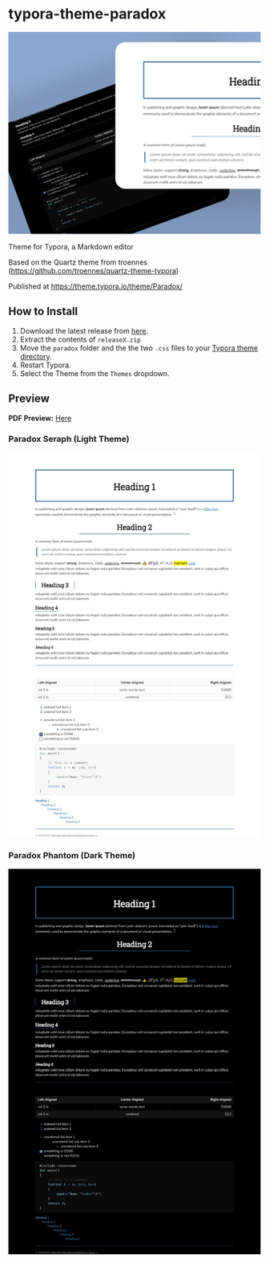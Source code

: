 # typora-theme-paradox

![](preview/paradoxFullSize.jpg)



Theme for Typora, a Markdown editor

Based on the Quartz theme from troennes (https://github.com/troennes/quartz-theme-typora)

Published at https://theme.typora.io/theme/Paradox/

## How to Install

1. Download the latest release from [here](https://github.com/george-paul/typoratheme-paradox/releases).
2. Extract the contents of `releaseX.zip`
3. Move the `paradox` folder and the the two `.css` files to your [Typora theme directory](https://theme.typora.io/doc/Install-Theme/).
4. Restart Typora.
5. Select the Theme from the `Themes` dropdown.

## Preview

**PDF Preview:** [Here](preview/preview.pdf)

### Paradox Seraph (Light Theme)

![](preview/seraph.png)



### Paradox Phantom (Dark Theme)

![phantom](preview/phantom.png)
